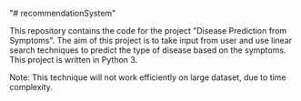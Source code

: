 "# recommendationSystem" 

This repository contains the code for the project "Disease Prediction from Symptoms". The aim of this project is to take input from user and use linear search techniques to predict the type of disease based on the symptoms. This project is written in Python 3.

Note: This technique will not work efficiently on large dataset, due to time complexity.
